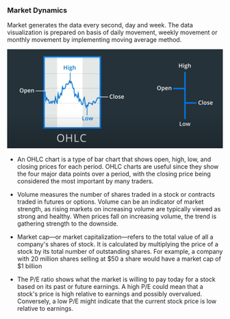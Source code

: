 ### Market Dynamics

Market generates the data every second, day and week. The data visualization is prepared on basis of daily movement, weekly movement or monthly movement by implementing moving average method. 


![](img/OHLC.png)



-  An OHLC chart is a type of bar chart that shows open, high, low, and closing prices for each period. OHLC charts are useful since they show the four major data points over a period, with the closing price being considered the most important by many traders.

-  Volume measures the number of shares traded in a stock or contracts traded in futures or options. Volume can be an indicator of market strength, as rising markets on increasing volume are typically viewed as strong and healthy. When prices fall on increasing volume, the trend is gathering strength to the downside.

-  Market cap—or market capitalization—refers to the total value of all a company's shares of stock. It is calculated by multiplying the price of a stock by its total number of outstanding shares. For example, a company with 20 million shares selling at \$50 a share would have a market cap of \$1 billion

-  The P/E ratio shows what the market is willing to pay today for a stock based on its past or future earnings. A high P/E could mean that a stock's price is high relative to earnings and possibly overvalued. Conversely, a low P/E might indicate that the current stock price is low relative to earnings.

